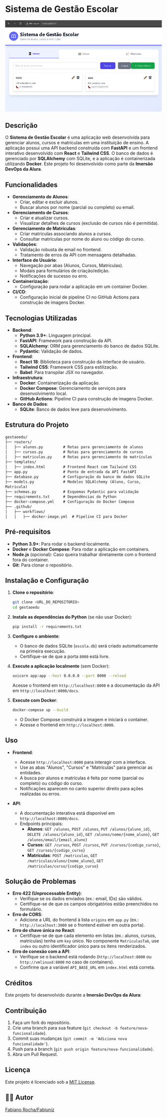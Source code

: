 <!-- 
  Tags: DevOps,Dev,Monolíto
  Label: Sistema de Gestão Escolar
  Description: Descrição do projeto
  path_hook: hookfigma.hook6,hookfigma.hook7,hookfigma.hook14
-->

# Sistema de Gestão Escolar

![Logo](images/gestaoedu.png)

## Descrição
O **Sistema de Gestão Escolar** é uma aplicação web desenvolvida para gerenciar alunos, cursos e matrículas em uma instituição de ensino. A aplicação possui uma API backend construída com **FastAPI** e um frontend interativo desenvolvido com **React** e **Tailwind CSS**. O banco de dados é gerenciado por **SQLAlchemy** com SQLite, e a aplicação é containerizada utilizando **Docker**. Este projeto foi desenvolvido como parte da **Imersão DevOps da Alura**.

## Funcionalidades
- **Gerenciamento de Alunos**:
  - Criar, editar e excluir alunos.
  - Buscar alunos por nome (parcial ou completo) ou email.
- **Gerenciamento de Cursos**:
  - Criar e atualizar cursos.
  - Visualizar detalhes de cursos (exclusão de cursos não é permitida).
- **Gerenciamento de Matrículas**:
  - Criar matrículas associando alunos a cursos.
  - Consultar matrículas por nome do aluno ou código do curso.
- **Validações**:
  - Validação robusta de email no frontend.
  - Tratamento de erros da API com mensagens detalhadas.
- **Interface de Usuário**:
  - Navegação por abas (Alunos, Cursos, Matrículas).
  - Modais para formulários de criação/edição.
  - Notificações de sucesso ou erro.
- **Containerização**:
  - Configuração para rodar a aplicação em um container Docker.
- **CI/CD**:
  - Configuração inicial de pipeline CI no GitHub Actions para construção de imagens Docker.

## Tecnologias Utilizadas
- **Backend**:
  - **Python 3.9+**: Linguagem principal.
  - **FastAPI**: Framework para construção da API.
  - **SQLAlchemy**: ORM para gerenciamento do banco de dados SQLite.
  - **Pydantic**: Validação de dados.
- **Frontend**:
  - **React 18**: Biblioteca para construção da interface de usuário.
  - **Tailwind CSS**: Framework CSS para estilização.
  - **Babel**: Para transpilar JSX no navegador.
- **Infraestrutura**:
  - **Docker**: Containerização da aplicação.
  - **Docker Compose**: Gerenciamento de serviços para desenvolvimento local.
  - **GitHub Actions**: Pipeline CI para construção de imagens Docker.
- **Banco de Dados**:
  - **SQLite**: Banco de dados leve para desenvolvimento.

## Estrutura do Projeto
```
gestaoedu/
├── routers/
│   ├── alunos.py         # Rotas para gerenciamento de alunos
│   ├── cursos.py         # Rotas para gerenciamento de cursos
│   ├── matriculas.py     # Rotas para gerenciamento de matrículas
├── templates/
│   ├── index.html        # Frontend React com Tailwind CSS
├── app.py                # Ponto de entrada da API FastAPI
├── database.py           # Configuração do banco de dados SQLite
├── models.py             # Modelos SQLAlchemy (Aluno, Curso, Matricula)
├── schemas.py            # Esquemas Pydantic para validação
├── requirements.txt      # Dependências do Python
├── docker-compose.yml    # Configuração do Docker Compose
├── .github/
│   ├── workflows/
│   │   ├── docker-image.yml  # Pipeline CI para Docker
```

## Pré-requisitos
- **Python 3.9+**: Para rodar o backend localmente.
- **Docker** e **Docker Compose**: Para rodar a aplicação em containers.
- **Node.js** (opcional): Caso queira trabalhar diretamente com o frontend fora do container.
- **Git**: Para clonar o repositório.

## Instalação e Configuração
1. **Clone o repositório**:
   ```bash
   git clone <URL_DO_REPOSITORIO>
   cd gestaoedu
   ```

2. **Instale as dependências do Python** (se não usar Docker):
   ```bash
   pip install -r requirements.txt
   ```

3. **Configure o ambiente**:
   - O banco de dados SQLite (`escola.db`) será criado automaticamente na primeira execução.
   - Certifique-se de que a porta `8000` está livre.

4. **Execute a aplicação localmente** (sem Docker):
   ```bash
   uvicorn app:app --host 0.0.0.0 --port 8000 --reload
   ```
   Acesse o frontend em `http://localhost:8000` e a documentação da API em `http://localhost:8000/docs`.

5. **Execute com Docker**:
   ```bash
   docker-compose up --build
   ```
   - O Docker Compose construirá a imagem e iniciará o container.
   - Acesse o frontend em `http://localhost:8000`.

## Uso
- **Frontend**:
  - Acesse `http://localhost:8000` para interagir com a interface.
  - Use as abas "Alunos", "Cursos" e "Matrículas" para gerenciar as entidades.
  - A busca por alunos e matrículas é feita por nome (parcial ou completo) ou código do curso.
  - Notificações aparecem no canto superior direito para ações realizadas ou erros.

- **API**:
  - A documentação interativa está disponível em `http://localhost:8000/docs`.
  - Endpoints principais:
    - **Alunos**: `GET /alunos`, `POST /alunos`, `PUT /alunos/{aluno_id}`, `DELETE /alunos/{aluno_id}`, `GET /alunos/nome/{nome_aluno}`, `GET /alunos/email/{email_aluno}`
    - **Cursos**: `GET /cursos`, `POST /cursos`, `PUT /cursos/{codigo_curso}`, `GET /cursos/{codigo_curso}`
    - **Matrículas**: `POST /matriculas`, `GET /matriculas/aluno/{nome_aluno}`, `GET /matriculas/curso/{codigo_curso}`

## Solução de Problemas
- **Erro 422 (Unprocessable Entity)**:
  - Verifique se os dados enviados (ex.: email, IDs) são válidos.
  - Certifique-se de que os campos obrigatórios estão preenchidos no formulário.
- **Erro de CORS**:
  - Adicione a URL do frontend à lista `origins` em `app.py` (ex.: `http://localhost:3000` se o frontend estiver em outra porta).
- **Erro de chave única no React**:
  - Certifique-se de que cada elemento em listas (ex.: alunos, cursos, matrículas) tenha um `key` único. No componente `MatriculasTab`, use `index` ou outro identificador único para os itens renderizados.
- **Erro de conexão com a API**:
  - Verifique se o backend está rodando (`http://localhost:8000` ou `http://vmlinuxd:8000` no caso de containers).
  - Confirme que a variável `API_BASE_URL` em `index.html` está correta.

## Créditos
Este projeto foi desenvolvido durante a **Imersão DevOps da Alura**:

## Contribuição
1. Faça um fork do repositório.
2. Crie uma branch para sua feature (`git checkout -b feature/nova-funcionalidade`).
3. Commit suas mudanças (`git commit -m 'Adiciona nova funcionalidade'`).
4. Push para a branch (`git push origin feature/nova-funcionalidade`).
5. Abra um Pull Request.

## Licença
Este projeto é licenciado sob a [MIT License](LICENSE).

## 👨‍💻 Autor

[Fabiano Rocha/Fabiuniz](https://github.com/SeuUsuarioGitHub)
